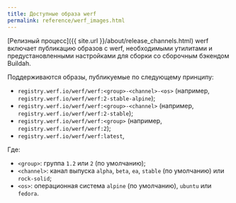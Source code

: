```yaml
---
title: Доступные образа werf
permalink: reference/werf_images.html
---
```


[Релизный процесс]({{ site.url }}/about/release_channels.html) werf включает публикацию образов с werf, необходимыми утилитами и предустановленными настройками для сборки со сборочным бэкендом Buildah. 

Поддерживаются образы, публикуемые по следующему принципу:

* `registry.werf.io/werf/werf:<group>-<channel>-<os>` (например, `registry.werf.io/werf/werf:2-stable-alpine`);
* `registry.werf.io/werf/werf:<group>-<channel>` (например, `registry.werf.io/werf/werf:2-stable`);
* `registry.werf.io/werf/werf:<group>` (например, `registry.werf.io/werf/werf:2`);
* `registry.werf.io/werf/werf:latest`,

Где:

* `<group>`: группа `1.2` или `2` (по умолчанию);
* `<channel>`: канал выпуска `alpha`, `beta`, `ea`, `stable` (по умолчанию) или `rock-solid`;
* `<os>`: операционная система `alpine` (по умолчанию), `ubuntu` или `fedora`.
